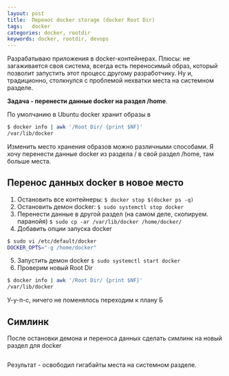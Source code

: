 ```yaml
---
layout: post
title:  Перенос docker storage (docker Root Dir)
tags:   docker
categories: docker, rootdir
keywords: docker, rootdir, devops
---
```

Разрабатываю приложения в docker-контейнерах. Плюсы: не загаживается своя система, всегда есть переносимый образ, который позволит запустить этот процесс другому разработчику. Ну и, традиционно, столкнулся с проблемой нехватки места на системном разделе.

**Задача - перенести данные docker на раздел /home**.

По умолчанию в Ubuntu docker хранит образы в
```bash
$ docker info | awk '/Root Dir/ {print $NF}'
/var/lib/docker
```
Изменить место хранения образов можно различными способами. Я хочу перенести данные docker из раздела / в свой раздел /home, там больше места.
## Перенос данных docker в новое место
1. Остановить все контейнеры: `$ docker stop $(docker ps -q)`
2. Остановить демон docker: ```$ sudo systemctl stop docker```
3. Перенести данные в другой раздел (на самом деле, скопируем. паранойя) `$ sudo cp -ar /var/lib/docker /home/docker/`
4. Добавить опции запуска docker 
```bash
$ sudo vi /etc/default/docker
DOCKER_OPTS="-g /home/docker"
```
5. Запустить демон docker `$ sudo systemctl start docker`
6. Проверим новый Root Dir
```bash
$ docker info | awk '/Root Dir/ {print $NF}'
/var/lib/docker
```
У-у-п-с, ничего не поменялось переходим к плану Б

## Симлинк
После остановки демона и переноса данных сделать симлинк на новый раздел для docker
```bash ln -s /home/docker /var/lib/docker
```

Результат - освободил гигабайты места на системном разделе.
